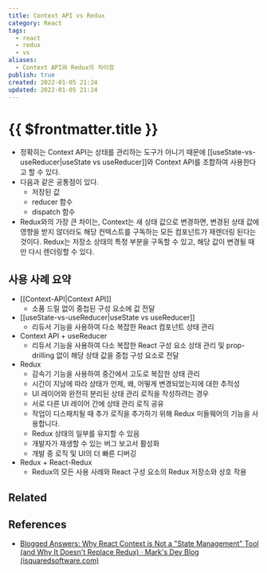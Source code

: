 ```yaml
---
title: Context API vs Redux
category: React
tags:
  - react
  - redux
  - vs
aliases:
  - Context API와 Redux의 차이점
publish: true
created: 2022-01-05 21:24
updated: 2022-01-05 21:24
---
```


# {{ $frontmatter.title }}

- 정확히는 Context API는 상태를 관리하는 도구가 아니기 때문에 [[useState-vs-useReducer|useState vs useReducer]]와 Context API를 조합하여 사용한다고 할 수 있다.
- 다음과 같은 공통점이 있다.
  - 저장된 값
  - reducer 함수
  - dispatch 함수
- Redux와의 가장 큰 차이는, Context는 새 상태 값으로 변경하면, 변경된 상태 값에 영향을 받지 않더라도 해당 컨텍스트를 구독하는 모든 컴포넌트가 재렌더링 된다는 것이다. Redux는 저장소 상태의 특정 부분을 구독할 수 있고, 해당 값이 변경될 때만 다시 렌더링할 수 있다.

## 사용 사례 요약

- [[Context-API|Context API]]
  - 소품 드릴 없이 중첩된 구성 요소에 값 전달
- [[useState-vs-useReducer|useState vs useReducer]]
  - 리듀서 기능을 사용하여 다소 복잡한 React 컴포넌트 상태 관리
- Context API + useReducer
  - 리듀서 기능을 사용하여 다소 복잡한 React 구성 요소 상태 관리 및 prop-drilling 없이 해당 상태 값을 중첩 구성 요소로 전달
- Redux
  - 감속기 기능을 사용하여 중간에서 고도로 복잡한 상태 관리
  - 시간이 지남에 따라 상태가 언제, 왜, 어떻게 변경되었는지에 대한 추적성
  - UI 레이어와 완전히 분리된 상태 관리 로직을 작성하려는 경우
  - 서로 다른 UI 레이어 간에 상태 관리 로직 공유
  - 작업이 디스패치될 때 추가 로직을 추가하기 위해 Redux 미들웨어의 기능을 사용합니다.
  - Redux 상태의 일부를 유지할 수 있음
  - 개발자가 재생할 수 있는 버그 보고서 활성화
  - 개발 중 로직 및 UI의 더 빠른 디버깅
- Redux + React-Redux
  - Redux의 모든 사용 사례와 React 구성 요소의 Redux 저장소와 상호 작용

## Related

## References

- [Blogged Answers: Why React Context is Not a "State Management" Tool (and Why It Doesn't Replace Redux) · Mark's Dev Blog (isquaredsoftware.com)](https://blog.isquaredsoftware.com/2021/01/context-redux-differences/)
